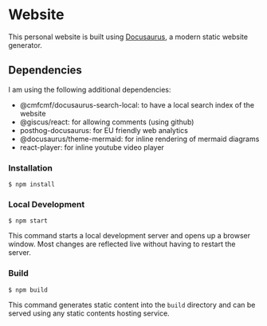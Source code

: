 # Website

This personal website is built using [Docusaurus](https://docusaurus.io/), a modern static website generator.

## Dependencies

I am using the following additional dependencies:

- @cmfcmf/docusaurus-search-local: to have a local search index of the website
- @giscus/react: for allowing comments (using github)
- posthog-docusaurus: for EU friendly web analytics
- @docusaurus/theme-mermaid: for inline rendering of mermaid diagrams
- react-player: for inline youtube video player

### Installation

```
$ npm install
```

### Local Development

```
$ npm start
```

This command starts a local development server and opens up a browser window. Most changes are reflected live without having to restart the server.

### Build

```
$ npm build
```

This command generates static content into the `build` directory and can be served using any static contents hosting service.

